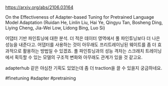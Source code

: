 https://arxiv.org/abs/2106.03164

On the Effectiveness of Adapter-based Tuning for Pretrained Language Model Adaptation (Ruidan He, Linlin Liu, Hai Ye, Qingyu Tan, Bosheng Ding, Liying Cheng, Jia-Wei Low, Lidong Bing, Luo Si)

어댑터 기반 파인튜닝에 대한 분석. 더 적은 데이터 영역에서 풀 파인튜닝보다 더 나은 성능을 내준다고. 어댑터를 사용하는 것이 아무래도 프리트레이닝된 웨이트를 좀 더 효과적으로 활용하는 방법일 수 있겠죠. 풀 파인튜닝과의 성능 격차는 스크래치 트레이닝에서 획득할 수 있는 모델의 구조적 변화와 아무래도 관계가 있을 것 같고요.

adapterhub 같은 야심찬 기획도 있었는데 좀 더 traction을 끌 수 있을지 궁금하네요.

#finetuning #adapter #pretraining 